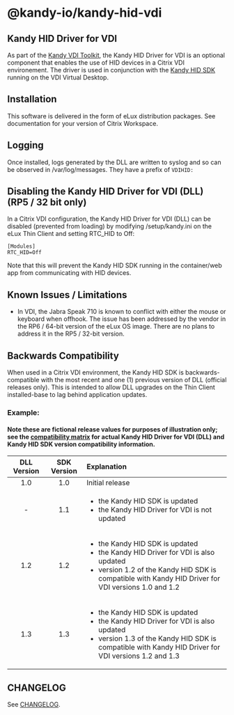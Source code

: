 # @kandy-io/kandy-hid-vdi

## Kandy HID Driver for VDI

As part of the [Kandy VDI Toolkit](https://github.com/Kandy-IO/kandy-vdi-toolkit), the Kandy HID Driver for VDI is an optional component that enables the use of HID devices in a Citrix VDI environement. The driver is used in conjunction with the [Kandy HID SDK](https://github.com/Kandy-IO/kandy-hid-sdk) running on the VDI Virtual Desktop.

## Installation

This software is delivered in the form of eLux distribution packages. See documentation for your version of Citrix Workspace.

## Logging

Once installed, logs generated by the DLL are written to syslog and so can be observed in /var/log/messages. They have a prefix of `VDIHID:`

## Disabling the Kandy HID Driver for VDI (DLL) (RP5 / 32 bit only)

In a Citrix VDI configuration, the Kandy HID Driver for VDI (DLL) can be disabled (prevented from loading) by modifying /setup/kandy.ini on the eLux Thin Client and setting RTC_HID to Off:

```
[Modules]
RTC_HID=Off
```
Note that this will prevent the Kandy HID SDK running in the container/web app from communicating with HID devices.

## Known Issues / Limitations

- In VDI, the Jabra Speak 710 is known to conflict with either the mouse or keyboard when offhook. The issue has been addressed by the vendor in the RP6 / 64-bit version of the eLux OS image. There are no plans to address it in the RP5 / 32-bit version.

## Backwards Compatibility

When used in a Citrix VDI environment, the Kandy HID SDK is backwards-compatible with the most recent and one (1) previous version of DLL (official releases only). This is intended to allow DLL upgrades on the Thin Client installed-base to lag behind application updates.

### Example:
#### Note these are fictional release values for purposes of illustration only; see the [compatibility matrix](./docs/compatibility.md) for actual Kandy HID Driver for VDI (DLL) and Kandy HID SDK version compatibility information.

| DLL Version | SDK Version |                  Explanation                      |
| :---------: | :---------: | :------------------------------------------------ |
| 1.0 | 1.0 | Initial release |
| -   | 1.1 | <ul><li>the Kandy HID SDK is updated</li><li>the Kandy HID Driver for VDI is not updated</li></ul> |
| 1.2 | 1.2 | <ul><li>the Kandy HID SDK is updated</li><li>the Kandy HID Driver for VDI is also updated</li><li>version 1.2 of the Kandy HID SDK is compatible with Kandy HID Driver for VDI versions 1.0 and 1.2</li></ul> |
| 1.3 | 1.3 | <ul><li>the Kandy HID SDK is updated</li><li>the Kandy HID Driver for VDI is also updated</li><li>version 1.3 of the Kandy HID SDK is compatible with Kandy HID Driver for VDI versions 1.2 and 1.3</li></ul> |


## CHANGELOG
See [CHANGELOG](./CHANGELOG.md).
